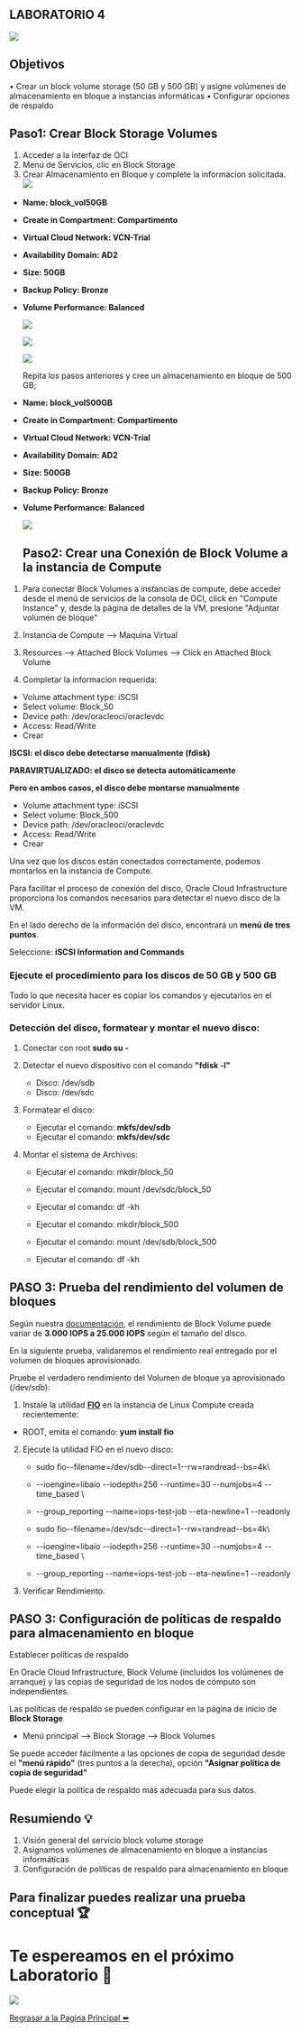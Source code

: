 ## LABORATORIO 4


  ![](./img1/98.png)

## Objetivos
• Crear  un block volume storage  (50 GB y 500 GB) y asigne volúmenes de almacenamiento en bloque a instancias informáticas
• Configurar opciones de respaldo

## Paso1: Crear Block Storage Volumes

1.	Acceder a la interfaz de OCI
2.	Menú de Servicios, clic en Block Storage
3.	Crear Almacenamiento en Bloque  y complete la informacion solicitada.
  ![](./img1/97.png)
  
    
  
* **Name: block_vol50GB**
* **Create in Compartment: Compartimento**
* **Virtual Cloud Network: VCN-Trial**
* **Availability Domain: AD2**
* **Size: 50GB**
* **Backup Policy: Bronze**
* **Volume Performance: Balanced**

  ![](./img1/96.png)
  
  ![](./img1/96a.png)
  
  ![](./img1/96b.png)
  
  Repita los pasos anteriores y cree un almacenamiento en bloque de 500 GB;
  
  
* **Name: block_vol500GB**
* **Create in Compartment: Compartimento**
* **Virtual Cloud Network: VCN-Trial**
* **Availability Domain: AD2**
* **Size: 500GB**
* **Backup Policy: Bronze**
* **Volume Performance: Balanced**


  ![](./img1/95.png)
  
  ## Paso2: Crear una Conexión de Block Volume a la instancia de Compute
  
1.	Para conectar Block Volumes a instancias de compute, debe acceder desde el menú de servicios de la consola de OCI, click en "Compute Instance" y, desde       la página de detalles de la VM, presione "Adjuntar volumen de bloque"
 
 
2. Instancia de Compute -->  Maquina Virtual 

3. Resources --> Attached Block Volumes --> Click en Attached Block Volume

4. Completar la informacion requerida: 

* Volume attachment type: iSCSI
* Select volume: Block_50
* Device path: /dev/oracleoci/oraclevdc
* Access: Read/Write
* Crear 

  
**ISCSI: el disco debe detectarse manualmente (fdisk)**

**PARAVIRTUALIZADO: el disco se detecta automáticamente**

**Pero en ambos casos, el disco debe montarse manualmente**

    
    
* Volume attachment type: iSCSI
* Select volume: Block_500
* Device path: /dev/oracleoci/oraclevdc
* Access: Read/Write
* Crear 

Una vez que los discos están conectados correctamente, podemos montarlos en la instancia de Compute.

Para facilitar el proceso de conexión del disco, Oracle Cloud Infrastructure proporciona los comandos necesarios para detectar el nuevo disco de la VM. 

En el lado derecho de la información del disco, encontrará un **menú de tres puntos**.

Seleccione: **iSCSI Information and Commands**

### Ejecute el procedimiento para los discos de 50 GB y 500 GB

Todo lo que necesita hacer es copiar los comandos y ejecutarlos en el servidor Linux.

### Detección del disco, formatear y montar el nuevo disco:

1. Conectar con root **sudo su -**

2. Detectar el nuevo dispositivo con el comando **"fdisk -l"**
   + Disco: /dev/sdb     
   + Disco: /dev/sdc
3. Formatear el disco: 
   + Ejecutar el comando: **mkfs/dev/sdb**
   + Ejecutar el comando: **mkfs/dev/sdc**
 
4. Montar el sistema de Archivos:
   + Ejecutar el comando: mkdir/block_50
   + Ejecutar el comando: mount /dev/sdc/block_50
   + Ejecutar el comando: df -kh
   
   + Ejecutar el comando: mkdir/block_500
   + Ejecutar el comando: mount /dev/sdb/block_500
   + Ejecutar el comando: df -kh
   
  ## PASO 3: Prueba del rendimiento del volumen de bloques
  
Según nuestra [documentación](https://docs.cloud.oracle.com/es-ww/iaas/Content/Block/Concepts/blockvolumeperformance.htm), el rendimiento de Block Volume puede variar de **3.000 IOPS a 25.000 IOPS** según el tamaño del disco. 

En la siguiente prueba, validaremos el rendimiento real entregado por el volumen de bloques aprovisionado.

Pruebe el verdadero rendimiento del Volumen de bloque ya aprovisionado (/dev/sdb):

1.  Instale la utilidad [**FIO**](https://docs.cloud.oracle.com/en-us/iaas/Content/Block/References/samplefiocommandslinux.htm) en la instancia de Linux Compute creada recientemente: 

* ROOT, emita el comando: **yum install fio**

2.  Ejecute la utilidad FIO en el nuevo disco: 

    + sudo fio--filename=/dev/sdb--direct=1--rw=randread--bs=4k\
    + --ioengine=libaio --iodepth=256 --runtime=30 --numjobs=4 --time_based \
    + --group_reporting --name=iops-test-job --eta-newline=1 --readonly
    
    
    + sudo fio--filename=/dev/sdc--direct=1--rw=randread--bs=4k\
    + --ioengine=libaio --iodepth=256 --runtime=30 --numjobs=4 --time_based \
    + --group_reporting --name=iops-test-job --eta-newline=1 --readonly


3. Verificar Rendimiento. 

 ## PASO 3: Configuración de políticas de respaldo para almacenamiento en bloque

Establecer políticas de respaldo

En Oracle Cloud Infrastructure, Block Volume (incluidos los volúmenes de arranque) y las copias de seguridad de los nodos de cómputo son independientes. 

Las políticas de respaldo se pueden configurar en la página de inicio de **Block Storage** 

* Menú principal --> Block Storage  -->  Block Volumes

Se puede acceder fácilmente a las opciones de copia de seguridad desde el **"menú rápido"** (tres puntos a la derecha), opción **"Asignar política de copia de seguridad"**

Puede elegir la política de respaldo más adecuada para sus datos.


## Resumiendo :bulb:
1. Visión general del servicio  block volume storage
2. Asignamos volúmenes de almacenamiento en bloque a instancias informáticas
3. Configuración de políticas de respaldo para almacenamiento en bloque


## Para finalizar puedes realizar una prueba conceptual :trophy:

# Te espereamos en el próximo Laboratorio  :rocket:

 ![](./img1/93.png)
 
 
[Regrasar a la Pagina Principal :arrow_left:](../README.md)

    
   
  
   
   




         
  
  








